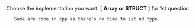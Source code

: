 Choose the implementation you want. [ **Array or STRUCT** ] for 1st question
      
       Some are done in cpp as there's no time to sit nd type.
